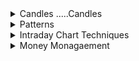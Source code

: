 
<details>
<summary>Candles .....Candles</summary>
<br>

  <img width="1098" alt="image" src="https://user-images.githubusercontent.com/75510135/202128877-17dca8f8-f216-482d-af94-0ba02903645f.png">

  <img width="1098" alt="image" src="https://user-images.githubusercontent.com/75510135/202129434-9c086419-1f01-4d16-8737-1ff18ef0010c.png">

  <img width="1098" alt="image" src="https://user-images.githubusercontent.com/75510135/202131004-3dcc6521-cb6c-4676-a424-4b7ecfdb1487.png">

  <img width="1098" alt="image" src="https://user-images.githubusercontent.com/75510135/202132238-19867162-15a1-4684-9432-882812c3d070.png">

  <img width="1098" alt="image" src="https://user-images.githubusercontent.com/75510135/202132303-57b8cbb6-d05a-404e-bd9e-25754f8e9f83.png">

  <img width="1098" alt="image" src="https://user-images.githubusercontent.com/75510135/202133200-4d4c3774-fa07-42cd-8318-73e047540030.png">

  <img width="1098" alt="image" src="https://user-images.githubusercontent.com/75510135/202133600-41469833-97b9-4434-8186-c869bda471aa.png">

  <img width="1098" alt="image" src="https://user-images.githubusercontent.com/75510135/202133830-d072661e-830f-42a0-9555-fcad7f58fdb7.png">

  <img width="1098" alt="image" src="https://user-images.githubusercontent.com/75510135/202134522-7eb0b998-cf38-4ec6-af7f-926497f26924.png">

  <img width="1098" alt="image" src="https://user-images.githubusercontent.com/75510135/202134781-39e75abf-b09c-42d0-852d-2adc069c55b1.png">

  <img width="1098" alt="image" src="https://user-images.githubusercontent.com/75510135/202135117-d272fc0c-8595-4340-992f-2e4aa96cce64.png">

  <img width="1098" alt="image" src="https://user-images.githubusercontent.com/75510135/202135413-7c46b513-7cc5-42b5-9783-4250d6baa243.png">

  <img width="1098" alt="image" src="https://user-images.githubusercontent.com/75510135/202135964-f3c61ae4-943f-4061-b002-8f8b85225464.png">

  <img width="1127" alt="image" src="https://user-images.githubusercontent.com/75510135/202832772-98e9f7f3-5756-42c0-b1fc-56cb4ac68806.png">

  <img width="1127" alt="image" src="https://user-images.githubusercontent.com/75510135/202832967-7f83460a-1a9d-4347-88c4-f919cbd8af89.png">

  <img width="1127" alt="image" src="https://user-images.githubusercontent.com/75510135/202833078-04e2103c-3483-4a47-8490-9092ee4efe71.png">

<img width="1127" alt="image" src="https://user-images.githubusercontent.com/75510135/202833121-731e1bd2-b513-4e09-8e9c-69591235f35a.png">
  
  <img width="1127" alt="image" src="https://user-images.githubusercontent.com/75510135/202833136-cf6faea7-1b1b-4e8d-b5e1-0307984d48bb.png">

  <img width="1127" alt="image" src="https://user-images.githubusercontent.com/75510135/202833183-28cee535-755e-4170-b303-43e0590710fa.png">

  <img width="1127" alt="image" src="https://user-images.githubusercontent.com/75510135/202833278-6ef2065b-5cae-4ff6-8a90-f3bff2187ed4.png">

  <img width="1127" alt="image" src="https://user-images.githubusercontent.com/75510135/202833691-96b72669-2433-43cc-8f03-c3aec335cffc.png">

  <img width="1127" alt="image" src="https://user-images.githubusercontent.com/75510135/202833737-195d61c6-c291-4415-82af-79a5e6a1113e.png">

  <img width="1127" alt="image" src="https://user-images.githubusercontent.com/75510135/202833792-15e864b7-aecd-4fe1-a973-1a6652ee3793.png">

  <img width="1127" alt="image" src="https://user-images.githubusercontent.com/75510135/202833873-43ce06c4-028d-455f-989e-514e88a20295.png">

  <img width="1127" alt="image" src="https://user-images.githubusercontent.com/75510135/202833881-dd7c4211-3ccc-46b1-b33a-192b987cfe39.png">

  <img width="1127" alt="image" src="https://user-images.githubusercontent.com/75510135/202833894-c2f36d0f-4e07-4d95-9ed5-00e37940d39e.png">

  <img width="1127" alt="image" src="https://user-images.githubusercontent.com/75510135/202833932-440d62f7-13be-4755-b554-109fab005603.png">

  <img width="1127" alt="image" src="https://user-images.githubusercontent.com/75510135/202833950-d00d6a81-aef0-42d7-8c9a-5161b4df49da.png">

  <img width="1127" alt="image" src="https://user-images.githubusercontent.com/75510135/202833993-684ab954-fddb-42b5-bac7-6ee99f601489.png">

  
  <img width="1127" alt="image" src="https://user-images.githubusercontent.com/75510135/202834121-9cddfd75-eab8-4678-971d-caaa6e28cb0d.png">

  
  
  
</details>



<details>
<summary>Patterns</summary>
<br>

  <img width="1127" alt="image" src="https://user-images.githubusercontent.com/75510135/202834186-bf09f12c-80af-4baf-b5e4-d4de10b7e754.png">

  <img width="1127" alt="image" src="https://user-images.githubusercontent.com/75510135/202834207-71312b4c-4a6a-4f84-a1bd-d5c1fcc0fb90.png">

  <img width="1127" alt="image" src="https://user-images.githubusercontent.com/75510135/202834358-b170de80-60f3-4380-875b-0483f8e2bff9.png">
  
  <img width="1127" alt="image" src="https://user-images.githubusercontent.com/75510135/202834418-29ec5b0f-aef2-4bbe-b7eb-db31f4208792.png">

  <img width="1127" alt="image" src="https://user-images.githubusercontent.com/75510135/202834453-ba75f7fc-d00b-4453-810f-37d8cc51182e.png">

  <img width="1127" alt="image" src="https://user-images.githubusercontent.com/75510135/202835240-478ae3e6-dfd0-4c19-98a0-f9c0c1767e1d.png">

  <img width="1127" alt="image" src="https://user-images.githubusercontent.com/75510135/202835347-8178ca27-56f8-46d3-baa9-6aca6eb75bdc.png">

  <img width="1127" alt="image" src="https://user-images.githubusercontent.com/75510135/202835385-f1380d57-99ea-4fb0-9150-ad2cdb6f05fc.png">

  <img width="1127" alt="image" src="https://user-images.githubusercontent.com/75510135/202835432-101001ff-a15e-4657-b995-ca28de589838.png">

  <img width="1127" alt="image" src="https://user-images.githubusercontent.com/75510135/202835446-555b797d-d3aa-4c34-98c2-54e6adb0ca98.png">

  <img width="1127" alt="image" src="https://user-images.githubusercontent.com/75510135/202835470-a6d448b0-dbcd-4e5a-b97b-c4a2c10a3b15.png">

  <img width="1127" alt="image" src="https://user-images.githubusercontent.com/75510135/202836474-bef5167d-9143-49ed-90ed-bd91dfacadce.png">

  <img width="1127" alt="image" src="https://user-images.githubusercontent.com/75510135/202836561-d03e7b76-b95c-4a7c-a181-6a132affdb7c.png">


  <img width="1127" alt="image" src="https://user-images.githubusercontent.com/75510135/202836591-22422e35-7a4f-4c46-bdb1-65f600f222f8.png">

  <img width="1127" alt="image" src="https://user-images.githubusercontent.com/75510135/202836598-6d24dd2e-f278-4c91-a2f5-25e816365484.png">

  <img width="1127" alt="image" src="https://user-images.githubusercontent.com/75510135/202836737-0c9b708a-da19-40fa-8f33-fb07fe1b6c81.png">

  <img width="1127" alt="image" src="https://user-images.githubusercontent.com/75510135/202836760-db5f9226-2174-47ac-aa19-9fe3b4813afc.png">

  
  <img width="1127" alt="image" src="https://user-images.githubusercontent.com/75510135/202836821-f69f810b-c54b-4e23-a169-54471cd76126.png">

  <img width="1127" alt="image" src="https://user-images.githubusercontent.com/75510135/202836862-36f7fc25-4fb0-452c-a00a-1ccec8ac2102.png">

  <img width="1127" alt="image" src="https://user-images.githubusercontent.com/75510135/202836976-ca4fe4c4-dc83-430b-af70-b9861ca85032.png">
  
  <img width="1127" alt="image" src="https://user-images.githubusercontent.com/75510135/202837004-e588b576-ab7a-421b-b9af-b59521c10a2b.png">

  <img width="1127" alt="image" src="https://user-images.githubusercontent.com/75510135/202837052-41d1802c-130a-4a05-8e58-9d680404a9c3.png">

  <img width="1127" alt="image" src="https://user-images.githubusercontent.com/75510135/202837056-400ed663-e8e0-4460-b82a-dc989138983d.png">

  <img width="1127" alt="image" src="https://user-images.githubusercontent.com/75510135/202837080-dbaac37c-6ea5-489d-9421-8881bc6543ee.png">
  
  <img width="1127" alt="image" src="https://user-images.githubusercontent.com/75510135/202837133-b0c972b3-fac2-4257-b12c-2f19bc0779b3.png">

  <img width="1127" alt="image" src="https://user-images.githubusercontent.com/75510135/202837183-2e097aa9-571d-4ce1-b6c1-f634400090cb.png">

  <img width="1127" alt="image" src="https://user-images.githubusercontent.com/75510135/202837209-bbecdca6-ad08-4d60-9394-60729c3e3a33.png">

  <img width="1127" alt="image" src="https://user-images.githubusercontent.com/75510135/202837223-9f061ae6-1206-48ac-9c4b-ea4365c6a668.png">

  
  <img width="1127" alt="image" src="https://user-images.githubusercontent.com/75510135/202837228-dcaaf889-91a1-4fd0-b901-49cbdf013351.png">

  <img width="1127" alt="image" src="https://user-images.githubusercontent.com/75510135/202837419-f8353894-f626-4b1c-bcb1-519b5642f215.png">

  <img width="1127" alt="image" src="https://user-images.githubusercontent.com/75510135/202837462-3cc11383-c86a-43f5-8598-9b75ee45d717.png">

  <img width="1127" alt="image" src="https://user-images.githubusercontent.com/75510135/202837498-6665a587-8c73-438e-a3e4-8b1a61238b35.png">

  <img width="1127" alt="image" src="https://user-images.githubusercontent.com/75510135/202837630-ff308390-5494-49bb-8617-7e9d98aca5d0.png">

  <img width="1127" alt="image" src="https://user-images.githubusercontent.com/75510135/202837666-2e29587c-5e8c-4e43-a2e2-9b177de55d78.png">

  <img width="1127" alt="image" src="https://user-images.githubusercontent.com/75510135/202837723-278004cd-fb51-4d7e-bb02-9cd4bc9fea97.png">

  <img width="1127" alt="image" src="https://user-images.githubusercontent.com/75510135/202837735-8a1455d5-7a3f-43f0-b699-16002bbc73a4.png">

  <img width="1127" alt="image" src="https://user-images.githubusercontent.com/75510135/202837799-9d8e89c9-a489-43cb-9d80-31f17aa6e8a2.png">

  <img width="1127" alt="image" src="https://user-images.githubusercontent.com/75510135/202837828-b008608b-9c68-4d47-bb7f-2f5a330e2d54.png">

  <img width="1127" alt="image" src="https://user-images.githubusercontent.com/75510135/202837863-283a3897-d638-4086-8186-c6774e036972.png">

  <img width="1127" alt="image" src="https://user-images.githubusercontent.com/75510135/202837916-9ff0b327-aac3-4aab-b8ea-1bb02d620d3d.png">

  <img width="1127" alt="image" src="https://user-images.githubusercontent.com/75510135/202838087-5c2a5e0c-bfe8-4ad5-8e33-7bfb4ec7cd42.png">

  <img width="1127" alt="image" src="https://user-images.githubusercontent.com/75510135/202838128-a92e0fba-ba8d-4ed1-8c96-7a64dc886e10.png">

  <img width="1127" alt="image" src="https://user-images.githubusercontent.com/75510135/202838177-777f2803-c1e0-43aa-b148-1fcf1115f036.png">

  <img width="1127" alt="image" src="https://user-images.githubusercontent.com/75510135/202838213-799616f9-a137-43a6-8ab7-84454fce85c0.png">

  <img width="1127" alt="image" src="https://user-images.githubusercontent.com/75510135/202838239-b2a52263-c9b3-4a64-9598-d179393dd91f.png">

  <img width="1127" alt="image" src="https://user-images.githubusercontent.com/75510135/202838277-cd722d64-785b-4c72-8c2e-0a4bae701d32.png">

  
  <img width="1127" alt="image" src="https://user-images.githubusercontent.com/75510135/202838350-c37e2abe-9bbb-4ebb-b45c-42f5f319e0ec.png">

  <img width="1127" alt="image" src="https://user-images.githubusercontent.com/75510135/202838420-321b070c-c90e-4fa3-b83c-2f37a5fad9ab.png">

  <img width="1127" alt="image" src="https://user-images.githubusercontent.com/75510135/202838443-ade5d31f-07bf-46a3-b464-3f38955c5611.png">

  <img width="1127" alt="image" src="https://user-images.githubusercontent.com/75510135/202838477-70c0c769-3cee-4eb7-84c7-26203a1919ea.png">

  <img width="1127" alt="image" src="https://user-images.githubusercontent.com/75510135/202838486-3cbb0fce-4b48-4069-9067-03270d0b7e59.png">

  <img width="1127" alt="image" src="https://user-images.githubusercontent.com/75510135/202838546-4a47eceb-9262-40c0-af67-f3b7d585d096.png">

  <img width="1127" alt="image" src="https://user-images.githubusercontent.com/75510135/202838599-e99fb26e-4c77-4546-a818-50b409a27059.png">

  <img width="1127" alt="image" src="https://user-images.githubusercontent.com/75510135/202838640-c638e920-55b7-4aa7-bdac-e820ee8e654f.png">

  <img width="1127" alt="image" src="https://user-images.githubusercontent.com/75510135/202838701-86f4d9df-e341-4e70-a886-8f30693b0110.png">

  <img width="1127" alt="image" src="https://user-images.githubusercontent.com/75510135/202838717-6770b289-df8b-4148-b90c-93886b7d319d.png">

  <img width="1127" alt="image" src="https://user-images.githubusercontent.com/75510135/202838820-ffa10b0f-c14c-4713-be96-0c7520e48ebf.png">

  <img width="1127" alt="image" src="https://user-images.githubusercontent.com/75510135/202838965-61623480-ea03-489f-a667-4857a7d419fe.png">

  <img width="1127" alt="image" src="https://user-images.githubusercontent.com/75510135/202839002-55edf409-f52c-4f4f-9ac7-e51a2cc0831a.png">

  <img width="1093" alt="image" src="https://user-images.githubusercontent.com/75510135/202841801-eb6d23c1-d5e3-45b6-958d-687cd757d374.png">

  <img width="1100" alt="image" src="https://user-images.githubusercontent.com/75510135/202841820-0da353a2-3581-4079-93c2-6a2ad2022f38.png">

  <img width="1100" alt="image" src="https://user-images.githubusercontent.com/75510135/202841909-43df5748-5875-4b13-9224-e84cb1a048f5.png">

  <img width="1100" alt="image" src="https://user-images.githubusercontent.com/75510135/202842013-06cd7aae-35d4-4fb4-bb96-b10c99013be8.png">

  <img width="1100" alt="image" src="https://user-images.githubusercontent.com/75510135/202842035-9f0afab1-858a-44fb-8215-7e57b8c608b7.png">

  <img width="1100" alt="image" src="https://user-images.githubusercontent.com/75510135/202842069-16beeda1-f6af-47e0-9f84-b7f14b3ed050.png">

  <img width="1100" alt="image" src="https://user-images.githubusercontent.com/75510135/202842118-b1eb5578-c080-46ac-88ae-b5fa959278be.png">

  <img width="1206" alt="image" src="https://user-images.githubusercontent.com/75510135/202842231-4571282f-d160-4ada-bace-a9908b75bbf4.png">

  <img width="1206" alt="image" src="https://user-images.githubusercontent.com/75510135/202842461-b59877cd-e61a-4f53-bb07-724d84bc5d34.png">

  
  <img width="1206" alt="image" src="https://user-images.githubusercontent.com/75510135/202842543-982eac6b-b28f-4ec6-ad0d-184c17a1a89e.png">
  
  <img width="1206" alt="image" src="https://user-images.githubusercontent.com/75510135/202844120-9f05e782-2ede-4787-8594-3dda9575b340.png">

  <img width="1206" alt="image" src="https://user-images.githubusercontent.com/75510135/202844139-7fbd0358-7e6b-41d2-a230-000b8fe1fd83.png">

  <img width="1206" alt="image" src="https://user-images.githubusercontent.com/75510135/202844287-2e25f43d-1691-463b-ae26-107db7aaa29e.png">

  <img width="1206" alt="image" src="https://user-images.githubusercontent.com/75510135/202844342-cba712ac-9263-43e6-9e35-631752035d04.png">

  <img width="1206" alt="image" src="https://user-images.githubusercontent.com/75510135/202844377-937bea6c-4d24-496d-a9a6-ed65ef899b23.png">

  
  <img width="1206" alt="image" src="https://user-images.githubusercontent.com/75510135/202844393-74f0ad8c-8db4-42c2-bc15-88ddc5104bd6.png">

  <img width="1206" alt="image" src="https://user-images.githubusercontent.com/75510135/202844399-1b9d1182-a12c-44c8-ae2c-e33dc757194e.png">

  <img width="1206" alt="image" src="https://user-images.githubusercontent.com/75510135/202844457-e81941ab-a3b3-47c2-9a2e-74f2726a453b.png">

  
  <img width="1206" alt="image" src="https://user-images.githubusercontent.com/75510135/202844514-9f3143b9-eb62-4d5e-8cdc-a3a734720077.png">

  <img width="1162" alt="image" src="https://user-images.githubusercontent.com/75510135/202845047-8651c520-ce4e-4c1a-b6db-1cd5b2b8e613.png">

  <img width="1206" alt="image" src="https://user-images.githubusercontent.com/75510135/202845060-ae777c1f-e847-4e69-a6e0-7eb4c307e0f6.png">

  <img width="1206" alt="image" src="https://user-images.githubusercontent.com/75510135/202845097-f7133755-360b-4013-a6c3-3b73f6efdb2e.png">

  <img width="1206" alt="image" src="https://user-images.githubusercontent.com/75510135/202845121-6134aa16-19e4-4ed2-a266-3b1bccc42a95.png">

  <img width="1206" alt="image" src="https://user-images.githubusercontent.com/75510135/202845143-27cdcf28-21fa-4fac-ab5e-3363d4bc695c.png">

  <img width="1206" alt="image" src="https://user-images.githubusercontent.com/75510135/202845210-f9db0684-1d0a-4012-925c-c630674f5e19.png">

  <img width="1206" alt="image" src="https://user-images.githubusercontent.com/75510135/202845218-c9ca9e4b-0edd-4d4b-ae41-edcbd83a7c49.png">  
  
</details>



<details>
<summary>Intraday Chart Techniques</summary>
<br>

  <img width="1206" alt="image" src="https://user-images.githubusercontent.com/75510135/202845278-fb79f1fb-2c6a-4016-9fe9-27168166bfcc.png">

  <img width="1206" alt="image" src="https://user-images.githubusercontent.com/75510135/202845320-718d54c6-1beb-4ed1-9785-3a6461ed2950.png">

  <img width="1206" alt="image" src="https://user-images.githubusercontent.com/75510135/202845356-10d3f239-73b9-4c4c-8d2a-e25ad498c2d4.png">

  <img width="1206" alt="image" src="https://user-images.githubusercontent.com/75510135/202845397-ff05fb21-a492-489a-b670-4d03e077176b.png">

  <img width="1206" alt="image" src="https://user-images.githubusercontent.com/75510135/202845423-ef0b4c35-9df2-41e0-9484-5b78f93d7840.png">

  <img width="1206" alt="image" src="https://user-images.githubusercontent.com/75510135/202845447-b663aff4-2490-48e9-9627-9f1ca7188df8.png">

  <img width="1206" alt="image" src="https://user-images.githubusercontent.com/75510135/202845528-ba3deaa7-cad3-461c-82f4-751af0c3820d.png">

  <img width="1206" alt="image" src="https://user-images.githubusercontent.com/75510135/202845534-b24a2cdd-e751-4192-9fc4-c31ed7282a1b.png">

  <img width="1206" alt="image" src="https://user-images.githubusercontent.com/75510135/202845560-4b3e441a-981f-406b-b07c-362b16fedd7a.png">

  <img width="1206" alt="image" src="https://user-images.githubusercontent.com/75510135/202845577-88b0982f-e827-4986-99c8-77e10130139c.png">

  <img width="1206" alt="image" src="https://user-images.githubusercontent.com/75510135/202845593-253465b2-d5fa-455b-9345-d231d5b6ade7.png">

  <img width="1206" alt="image" src="https://user-images.githubusercontent.com/75510135/202845673-9059daa6-364a-4abc-b7ff-643e32841145.png">

  <img width="1206" alt="image" src="https://user-images.githubusercontent.com/75510135/202845701-c02aaf45-ffe4-4b2b-ad06-afe2ed4ecaf1.png">

  <img width="1206" alt="image" src="https://user-images.githubusercontent.com/75510135/202845742-f1c736f0-fb7b-4157-a3d5-1707afd9191c.png">

  <img width="1206" alt="image" src="https://user-images.githubusercontent.com/75510135/202845814-51804924-6c41-4d86-958f-9511c3190224.png">

  <img width="1206" alt="image" src="https://user-images.githubusercontent.com/75510135/202845853-2f34fe85-a39b-4ccc-98c9-c852cb1f75f1.png">

  <img width="1206" alt="image" src="https://user-images.githubusercontent.com/75510135/202846626-02685869-814f-40a4-9e65-923cb4519e57.png">

  <img width="1206" alt="image" src="https://user-images.githubusercontent.com/75510135/202846698-cee4bc1e-632a-47e8-a713-dda76b802c98.png">

  <img width="1206" alt="image" src="https://user-images.githubusercontent.com/75510135/202846727-0327a2b4-7c33-4431-97e9-90a16e9fbc41.png">

  <img width="1206" alt="image" src="https://user-images.githubusercontent.com/75510135/202846833-3b958cfb-e09d-46fd-b10b-94f6f21429a3.png">

  <img width="1206" alt="image" src="https://user-images.githubusercontent.com/75510135/202846853-0c790f43-3bc9-4d69-b301-efe3a20b07e4.png">

  <img width="1206" alt="image" src="https://user-images.githubusercontent.com/75510135/202846859-7f4b1272-d0b2-4645-8f0f-06fd329096e5.png">

  <img width="1206" alt="image" src="https://user-images.githubusercontent.com/75510135/202846867-bacffc53-71a8-4095-8506-43ede8d09bed.png">

  <img width="1206" alt="image" src="https://user-images.githubusercontent.com/75510135/202846882-de879376-cef9-45b4-8686-ed9e05d175e2.png">

  
  <img width="1206" alt="image" src="https://user-images.githubusercontent.com/75510135/202846902-6fbd4ba6-3640-4b75-a53c-cba2f6cbed5a.png">

  <img width="1206" alt="image" src="https://user-images.githubusercontent.com/75510135/202846936-00880394-ef19-497d-acae-be7d2b2a57b1.png">

  
  
</details>


<details>
<summary>Money Monagaement</summary>
<br>

  <img width="1206" alt="image" src="https://user-images.githubusercontent.com/75510135/202847163-ff2e4ef0-fc10-49c0-92ca-edadb78ac383.png">

  <img width="1206" alt="image" src="https://user-images.githubusercontent.com/75510135/202847452-38afb728-e1e3-4e1a-8234-34c2bd70d125.png">

  <img width="1206" alt="image" src="https://user-images.githubusercontent.com/75510135/202847537-b241ed80-4050-4fc3-917c-4b5ad8935957.png">
  
  <img width="1206" alt="image" src="https://user-images.githubusercontent.com/75510135/202847587-d14faa0a-2291-4319-8c88-efee0b0f3cb7.png">

  <img width="1206" alt="image" src="https://user-images.githubusercontent.com/75510135/202847601-708aca85-5b27-4867-af92-dc87f5157421.png">

  <img width="1206" alt="image" src="https://user-images.githubusercontent.com/75510135/202847637-f66f32ba-00b0-4e04-ad9e-46dfcd498bf9.png">

  <img width="1206" alt="image" src="https://user-images.githubusercontent.com/75510135/202847672-08caece3-3451-423a-9dc7-4c6d3bf73c30.png">

  <img width="1206" alt="image" src="https://user-images.githubusercontent.com/75510135/202847681-1366511a-ec31-41db-967a-85675aea73ee.png">

  <img width="1206" alt="image" src="https://user-images.githubusercontent.com/75510135/202847691-9d1d44e6-7666-4026-9040-39a8fbfa025f.png">

  <img width="1206" alt="image" src="https://user-images.githubusercontent.com/75510135/202847823-f99966cf-f259-430c-ba1c-f22a4965fad4.png">

  <img width="1206" alt="image" src="https://user-images.githubusercontent.com/75510135/202847844-0d418a0d-0d9f-4a96-a0c9-fca4dec84e49.png">

  <img width="1206" alt="image" src="https://user-images.githubusercontent.com/75510135/202847863-12560e65-cbff-4835-9249-422109d856ee.png">

  <img width="1206" alt="image" src="https://user-images.githubusercontent.com/75510135/202847903-769e7605-2855-4d74-87b1-cdcaa2860e49.png">

  <img width="1206" alt="image" src="https://user-images.githubusercontent.com/75510135/202847985-9f5c72db-b283-42bd-b710-a6dd00bea611.png">

  <img width="1206" alt="image" src="https://user-images.githubusercontent.com/75510135/202847993-fb4d727a-a7de-4509-ba6a-18eb3fe16fb7.png">

  <img width="1206" alt="image" src="https://user-images.githubusercontent.com/75510135/202848074-b0ab493c-3b60-4494-abc5-e41b388e3778.png">

  <img width="1206" alt="image" src="https://user-images.githubusercontent.com/75510135/202848104-b160a701-242e-4a84-9617-2cb333f8e0f3.png">

  <img width="1206" alt="image" src="https://user-images.githubusercontent.com/75510135/202848149-b3313b63-3a97-4cb4-acd8-ab7daba03f5f.png">

  <img width="1206" alt="image" src="https://user-images.githubusercontent.com/75510135/202848183-af9ed4d3-97a3-4bc4-87e9-02c233de0663.png">

  <img width="1206" alt="image" src="https://user-images.githubusercontent.com/75510135/202848229-c3aeac9a-25b9-42fa-8065-fd1812a19477.png">

  <img width="1206" alt="image" src="https://user-images.githubusercontent.com/75510135/202848310-c7c362bc-9869-4d98-8840-795998042a08.png">

  <img width="1206" alt="image" src="https://user-images.githubusercontent.com/75510135/202848335-160fbafe-b93f-455f-9a08-a740e352174a.png">

  <img width="1206" alt="image" src="https://user-images.githubusercontent.com/75510135/202848358-99e1bb9e-6af3-4f43-b566-4b854f5c8c15.png">

  <img width="1206" alt="image" src="https://user-images.githubusercontent.com/75510135/202848470-24399cdf-7026-41de-b1d2-0f58b019dc87.png">

  <img width="1206" alt="image" src="https://user-images.githubusercontent.com/75510135/202848527-4f102e90-60b2-4e60-b661-061c72cd51ef.png">

  <img width="1206" alt="image" src="https://user-images.githubusercontent.com/75510135/202848600-7153ff88-fa0e-433b-9024-d0fa90e141c0.png">

  <img width="1206" alt="image" src="https://user-images.githubusercontent.com/75510135/202848607-a129514c-240d-494f-98be-e4f0eb19f4d5.png">

  <img width="1206" alt="image" src="https://user-images.githubusercontent.com/75510135/202848627-8da78ef4-26e9-41ec-8675-d9f21d84e257.png">

  <img width="1206" alt="image" src="https://user-images.githubusercontent.com/75510135/202848666-31773933-a5e3-4391-8018-ff3fe0e13582.png">

  <img width="1206" alt="image" src="https://user-images.githubusercontent.com/75510135/202848691-b47032a5-6e8c-46b4-ae0e-4456d21737a2.png">

  <img width="1206" alt="image" src="https://user-images.githubusercontent.com/75510135/202848713-f268a8c9-318b-40ac-b900-3d3e29a01458.png">

  <img width="1206" alt="image" src="https://user-images.githubusercontent.com/75510135/202848733-6c9be42a-4c5f-428a-90c7-e42632d08e2f.png">

  <img width="1206" alt="image" src="https://user-images.githubusercontent.com/75510135/202848756-06abf108-9dc4-48ee-a40c-2be9c71f9d8c.png">

  <img width="1206" alt="image" src="https://user-images.githubusercontent.com/75510135/202848840-6573be19-a2c3-4b3c-b2fa-d3168cd9ef19.png">

  <img width="1206" alt="image" src="https://user-images.githubusercontent.com/75510135/202848976-736519e1-a758-4b52-beb9-d78dc0a70990.png">

  <img width="1206" alt="image" src="https://user-images.githubusercontent.com/75510135/202849013-d10ab86e-e3f4-4953-a0f8-d6780ec32896.png">

  <img width="1206" alt="image" src="https://user-images.githubusercontent.com/75510135/202849086-a3193a16-f01a-4a8b-97f9-7f4beb523def.png">

  <img width="1206" alt="image" src="https://user-images.githubusercontent.com/75510135/202849125-c6f922f5-731c-48bc-951e-b6b823314bc8.png">

  <img width="1206" alt="image" src="https://user-images.githubusercontent.com/75510135/202849148-8f158e9a-85da-432f-9fe2-0923aa9b0891.png">

  <img width="1206" alt="image" src="https://user-images.githubusercontent.com/75510135/202849189-4846a80b-344e-4b25-bf9d-b8f2954b9ac6.png">

  <img width="1206" alt="image" src="https://user-images.githubusercontent.com/75510135/202849227-c31baa12-9a5b-4678-80d7-a1c2c12700dc.png">

  <img width="1206" alt="image" src="https://user-images.githubusercontent.com/75510135/202849271-cec47856-b16c-4476-93ef-7f0cd92d6359.png">

  <img width="1206" alt="image" src="https://user-images.githubusercontent.com/75510135/202849429-453667ac-e1d8-44e6-a4e8-fbf9e3016d18.png">

  <img width="1206" alt="image" src="https://user-images.githubusercontent.com/75510135/202849473-ca6728e2-650d-46f4-b9e4-ef3228390dc6.png">

  <img width="1206" alt="image" src="https://user-images.githubusercontent.com/75510135/202849484-6a018d12-4cec-47bc-8b18-9912c177becc.png">

  <img width="1206" alt="image" src="https://user-images.githubusercontent.com/75510135/202849599-0fc7478e-49e1-4edf-b538-5df0741dbf44.png">

  <img width="1206" alt="image" src="https://user-images.githubusercontent.com/75510135/202849640-c166d328-eba3-4850-96e0-c11d6512d532.png">

  <img width="1206" alt="image" src="https://user-images.githubusercontent.com/75510135/202849705-949ac1fc-9ef5-42ff-90e0-e8739f83896b.png">

  <img width="1206" alt="image" src="https://user-images.githubusercontent.com/75510135/202849762-7069d457-4c54-480d-b3be-ee0070229a0c.png">

  <img width="1206" alt="image" src="https://user-images.githubusercontent.com/75510135/202849806-773ca12a-eaa4-4fd2-8127-3d070a2ee42a.png">

  <img width="1206" alt="image" src="https://user-images.githubusercontent.com/75510135/202849932-4b1e48c7-dfba-419f-b11e-46fc96cb894e.png">

  
  
  
  
</details>

